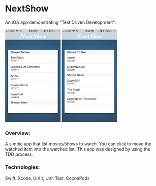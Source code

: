 # NextShow


An iOS app demonstrating "Test Driven Development".

<img src="https://github.com/dschrijn/TestDrivenDevelopment/blob/master/NextShow/images/nextShow1.PNG" width="180" height="300"> <img src="https://github.com/dschrijn/TestDrivenDevelopment/blob/master/NextShow/images/nextShow2.PNG" width="180" height="300">


### Overview:

A simple app that list movies/shows to watch. You can click to move the watched item into the watched list. This app was designed by using the TDD process.

### Technologies:

Swift, Xcode, UIKit, Unit Test, CocoaPods

